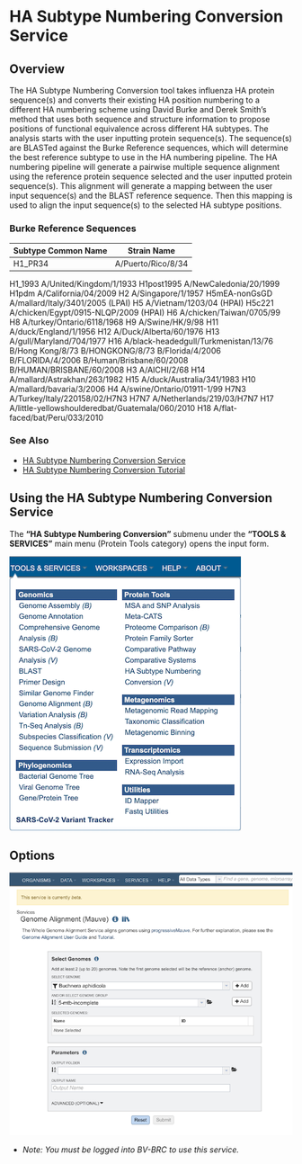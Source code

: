 # HA Subtype Numbering Conversion Service

## Overview

The HA Subtype Numbering Conversion tool takes influenza HA protein sequence(s) and converts their existing HA position numbering to a different HA numbering scheme using David Burke and Derek Smith’s method that uses both sequence and structure information to propose positions of functional equivalence across different HA subtypes. The analysis starts with the user inputting protein sequence(s). The sequence(s) are BLASTed against the Burke Reference sequences, which will determine the best reference subtype to use in the HA numbering pipeline. The HA numbering pipeline will generate a pairwise multiple sequence alignment using the reference protein sequence selected and the user inputted protein sequence(s). This alignment will generate a mapping between the user input sequence(s) and the BLAST reference sequence. Then this mapping is used to align the input sequence(s) to the selected HA subtype positions.

### Burke Reference Sequences

| Subtype Common Name | Strain Name        |
| ------------------- | ------------------ |
| H1_PR34             | A/Puerto/Rico/8/34 |


	
H1_1993	A/United/Kingdom/1/1933
H1post1995	A/NewCaledonia/20/1999
H1pdm	A/California/04/2009
H2	A/Singapore/1/1957
H5mEA-nonGsGD	A/mallard/Italy/3401/2005 (LPAI)
H5	A/Vietnam/1203/04 (HPAI)
H5c221	A/chicken/Egypt/0915-NLQP/2009 (HPAI)
H6	A/chicken/Taiwan/0705/99
H8	A/turkey/Ontario/6118/1968
H9	A/Swine/HK/9/98
H11	A/duck/England/1/1956
H12	A/Duck/Alberta/60/1976
H13	A/gull/Maryland/704/1977
H16	A/black-headedgull/Turkmenistan/13/76
B/Hong Kong/8/73	B/HONGKONG/8/73
B/Florida/4/2006	B/FLORIDA/4/2006
B/Human/Brisbane/60/2008	B/HUMAN/BRISBANE/60/2008
H3	A/AICHI/2/68
H14	A/mallard/Astrakhan/263/1982
H15	A/duck/Australia/341/1983
H10	A/mallard/bavaria/3/2006
H4	A/swine/Ontario/01911-1/99
H7N3	A/Turkey/Italy/220158/02/H7N3
H7N7	A/Netherlands/219/03/H7N7
H17	A/little-yellowshoulderedbat/Guatemala/060/2010
H18	A/flat-faced/bat/Peru/033/2010








### See Also
  * [HA Subtype Numbering Conversion Service](https://www.bv-brc.org/app/HASubtypeNumberingConversion)
  * [HA Subtype Numbering Conversion Tutorial](../../tutorial/ha_numbering/ha_numbering.html)

  ## Using the HA Subtype Numbering Conversion Service
  The **“HA Subtype Numbering Conversion”** submenu under the **“TOOLS & SERVICES”** main menu (Protein Tools category) opens the input form.

![HA Subtype Numbering Conversion Menu](../images/bv_services_menu.png)


## Options

![Genome Alignment Submission Form](../images/genome_alignment_input_form.png)






  * *Note: You must be logged into BV-BRC to use this service.*
